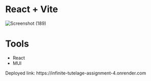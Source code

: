 # React + Vite
![Screenshot (189)](https://github.com/user-attachments/assets/44395370-4c0a-40c9-bc40-0488f27cf3cd)
<h1>Tools</h1>
<ul>
  <li>React</li>
  <li>MUI</li>
</ul>

<Deployment site>
Deployed link: https://infinite-tutelage-assignment-4.onrender.com




